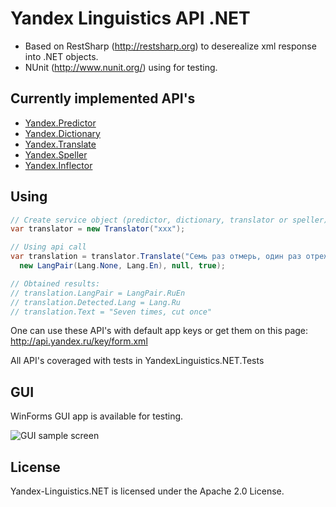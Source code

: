 # Yandex Linguistics API .NET

* Based on RestSharp (<http://restsharp.org>) to deserealize xml response into .NET objects.
* NUnit (<http://www.nunit.org/>) using for testing.

## Currently implemented API's

* [Yandex.Predictor](http://api.yandex.ru/predictor/)
* [Yandex.Dictionary](http://api.yandex.ru/dictionary/)
* [Yandex.Translate](http://api.yandex.ru/translate/)
* [Yandex.Speller](http://api.yandex.ru/speller/)
* [Yandex.Inflector](http://export.yandex.ru/inflect.xml)

## Using

```csharp
// Create service object (predictor, dictionary, translator or speller) with app key
var translator = new Translator("xxx");

// Using api call
var translation = translator.Translate("Семь раз отмерь, один раз отрежь",
  new LangPair(Lang.None, Lang.En), null, true);

// Obtained results:
// translation.LangPair = LangPair.RuEn
// translation.Detected.Lang = Lang.Ru
// translation.Text = "Seven times, cut once"
```

One can use these API's with default app keys or get them on this page: <http://api.yandex.ru/key/form.xml>

All API's coveraged with tests in YandexLinguistics.NET.Tests

## GUI

WinForms GUI app is available for testing.

![GUI sample screen](https://habrastorage.org/storage3/3a3/65f/e27/3a365fe27b53aeb2878021bc89dc9984.png)

## License

Yandex-Linguistics.NET is licensed under the Apache 2.0 License.
